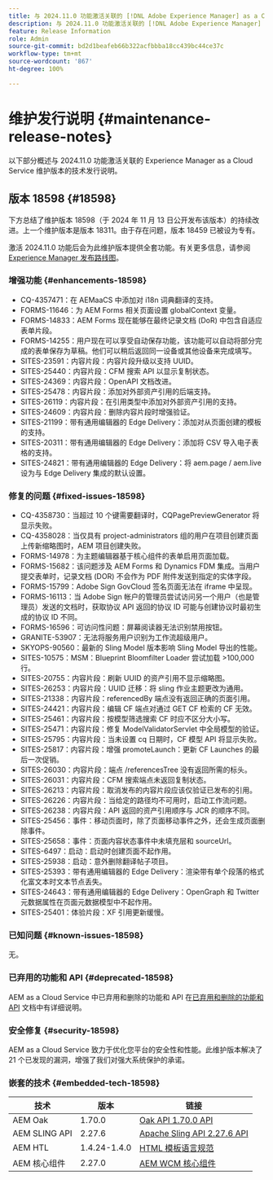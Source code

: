```yaml
---
title: 与 2024.11.0 功能激活关联的 [!DNL Adobe Experience Manager] as a Cloud Service 的维护发行说明。
description: 与 2024.11.0 功能激活关联的 [!DNL Adobe Experience Manager] as a Cloud Service 的维护发行说明。
feature: Release Information
role: Admin
source-git-commit: bd2d1beafeb66b322acfbbba18cc439bc44ce37c
workflow-type: tm+mt
source-wordcount: '867'
ht-degree: 100%

---
```


# 维护发行说明 {#maintenance-release-notes}

以下部分概述与 2024.11.0 功能激活关联的 Experience Manager as a Cloud Service 维护版本的技术发行说明。

## 版本 18598 {#18598}

下方总结了维护版本 18598（于 2024 年 11 月 13 日公开发布该版本）的持续改进。上一个维护版本是版本 18311。由于存在问题，版本 18459 已被设为专有。

激活 2024.11.0 功能后会为此维护版本提供全套功能。有关更多信息，请参阅[ Experience Manager 发布路线图](https://experienceleague.adobe.com/zh-hans/docs/experience-manager-release-information/aem-release-updates/update-releases-roadmap)。

### 增强功能 {#enhancements-18598}

* CQ-4357471：在 AEMaaCS 中添加对 i18n 词典翻译的支持。
* FORMS-11646：为 AEM Forms 相关页面设置 globalContext 变量。
* FORMS-14833：AEM Forms 现在能够在最终记录文档 (DoR) 中包含自适应表单片段。
* FORMS-14255：用户现在可以享受自动保存功能，该功能可以自动将部分完成的表单保存为草稿。他们可以稍后返回同一设备或其他设备来完成填写。
* SITES-23591：内容片段：内容片段升级以支持 UUID。
* SITES-25440：内容片段：CFM 搜索 API 以显示复制状态。
* SITES-24369：内容片段：OpenAPI 文档改进。
* SITES-25478：内容片段：添加对外部资产引用的后端支持。
* SITES-26119：内容片段：在引用类型中添加对外部资产引用的支持。
* SITES-24609：内容片段：删除内容片段时增强验证。
* SITES-21199：带有通用编辑器的 Edge Delivery：添加对从页面创建的模板的支持。
* SITES-20311：带有通用编辑器的 Edge Delivery：添加将 CSV 导入电子表格的支持。
* SITES-24821：带有通用编辑器的 Edge Delivery：将 aem.page / aem.live 设为与 Edge Delivery 集成的默认设置。

### 修复的问题 {#fixed-issues-18598}

* CQ-4358730：当超过 10 个键需要翻译时，CQPagePreviewGenerator 将显示失败。
* CQ-4358028：当仅具有 project-administrators 组的用户在项目创建页面上传新缩略图时，AEM 项目创建失败。
* FORMS-14978：为主题编辑器基于核心组件的表单启用页面加载。
* FORMS-15682：该问题涉及 AEM Forms 和 Dynamics FDM 集成。当用户提交表单时，记录文档 (DOR) 不会作为 PDF 附件发送到指定的实体字段。
* FORMS-15799：Adobe Sign GovCloud 签名页面无法在 iframe 中呈现。
* FORMS-16113：当 Adobe Sign 帐户的管理员尝试访问另一个用户（也是管理员）发送的文档时，获取协议 API 返回的协议 ID 可能与创建协议时最初生成的协议 ID 不同。
* FORMS-16596：可访问性问题：屏幕阅读器无法识别禁用按钮。
* GRANITE-53907：无法将服务用户识别为工作流超级用户。
* SKYOPS-90560：最新的 Sling Model 版本影响 Sling Model 导出的性能。
* SITES-10575：MSM：Blueprint Bloomfilter Loader 尝试加载 >100,000 行。
* SITES-20755：内容片段：刷新 UUID 的资产引用不显示缩略图。
* SITES-26253：内容片段：UUID 迁移：将 sling 作业主题更改为通用。
* SITES-21338：内容片段：referencedBy 端点没有返回正确的页面引用。
* SITES-24421：内容片段：编辑 CF 端点对通过 GET CF 检索的 CF 无效。
* SITES-25461：内容片段：按模型筛选搜索 CF 时应不区分大小写。
* SITES-25471：内容片段：修复 ModelValidatorServlet 中全局模型的验证。
* SITES-25795：内容片段：当未设置 cq 日期时，CF 模型 API 将显示失败。
* SITES-25817：内容片段：增强 promoteLaunch：更新 CF Launches 的最后一次促销。
* SITES-26030：内容片段：端点 /referencesTree 没有返回所需的标头。
* SITES-26031：内容片段：CFM 搜索端点未返回复制状态。
* SITES-26213：内容片段：取消发布的内容片段应该仅验证已发布的引用。
* SITES-26226：内容片段：当给定的路径均不可用时，启动工作流问题。
* SITES-26238：内容片段：API 返回的资产引用顺序与 JCR 的顺序不同。
* SITES-25456：事件：移动页面时，除了页面移动事件之外，还会生成页面删除事件。
* SITES-25658：事件：页面内容状态事件中未填充层和 sourceUrl。
* SITES-6497：启动：启动时创建页面不起作用。
* SITES-25938：启动：意外删除翻译帖子项目。
* SITES-25393：带有通用编辑器的 Edge Delivery：渲染带有单个段落的格式化富文本时文本节点丢失。
* SITES-24643：带有通用编辑器的 Edge Delivery：OpenGraph 和 Twitter 元数据属性在页面元数据模型中不起作用。
* SITES-25401：体验片段：XF 引用更新缓慢。

### 已知问题 {#known-issues-18598}

无。

### 已弃用的功能和 API {#deprecated-18598}

AEM as a Cloud Service 中已弃用和删除的功能和 API 在[已弃用和删除的功能和 API](/help/release-notes/deprecated-removed-features.md) 文档中有详细说明。

### 安全修复 {#security-18598}

AEM as a Cloud Service 致力于优化您平台的安全性和性能。此维护版本解决了 21 个已发现的漏洞，增强了我们对强大系统保护的承诺。

### 嵌套的技术 {#embedded-tech-18598}

| 技术 | 版本 | 链接 |
|---|---|---|
| AEM Oak | 1.70.0 | [Oak API 1.70.0 API](https://www.javadoc.io/doc/org.apache.jackrabbit/oak-api/1.70.0/index.html) |
| AEM SLING API | 2.27.6 | [Apache Sling API 2.27.6 API](https://www.javadoc.io/doc/org.apache.sling/org.apache.sling.api/latest/index.html) |
| AEM HTL | 1.4.24-1.4.0 | [HTML 模板语言规范](https://github.com/adobe/htl-spec) |
| AEM 核心组件 | 2.27.0 | [AEM WCM 核心组件](https://github.com/adobe/aem-core-wcm-components) |
